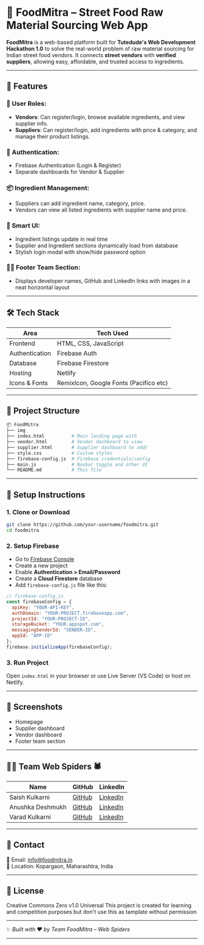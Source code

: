 
# 🌮 FoodMitra – Street Food Raw Material Sourcing Web App

**FoodMitra** is a web-based platform built for **Tutedude's Web Development Hackathon 1.0** to solve the real-world problem of raw material sourcing for Indian street food vendors. It connects **street vendors** with **verified suppliers**, allowing easy, affordable, and trusted access to ingredients.

---

## 🚀 Features

### 👤 User Roles:
- **Vendors**: Can register/login, browse available ingredients, and view supplier info.
- **Suppliers**: Can register/login, add ingredients with price & category, and manage their product listings.

### 🔑 Authentication:
- Firebase Authentication (Login & Register)
- Separate dashboards for Vendor & Supplier

### 📦 Ingredient Management:
- Suppliers can add ingredient name, category, price.
- Vendors can view all listed ingredients with supplier name and price.

### 🧠 Smart UI:
- Ingredient listings update in real time
- Supplier and Ingredient sections dynamically load from database
- Stylish login modal with show/hide password option

### 🦸‍♂️ Footer Team Section:
- Displays developer names, GitHub and LinkedIn links with images in a neat horizontal layout

---

## 🛠 Tech Stack

| Area              | Tech Used                             |
|-------------------|----------------------------------------|
| Frontend          | HTML, CSS, JavaScript                  |
| Authentication    | Firebase Auth                          |
| Database          | Firebase Firestore                     |
| Hosting           | Netlify   |
| Icons & Fonts     | RemixIcon, Google Fonts (Pacifico etc) |

---

## 📁 Project Structure

```bash
📦 FoodMitra
├── img
├── index.html          # Main landing page with 
├── vendor.html         # Vendor dashboard to view 
├── supplier.html       # Supplier dashboard to add/
├── style.css           # Custom styles
├── firebase-config.js  # Firebase credentials/config
├── main.js             # Navbar toggle and other UI 
└── README.md           # This file
```

---

## 🔧 Setup Instructions

### 1. Clone or Download

```bash
git clone https://github.com/your-username/foodmitra.git
cd foodmitra
```

### 2. Setup Firebase

- Go to [Firebase Console](https://console.firebase.google.com/)
- Create a new project
- Enable **Authentication > Email/Password**
- Create a **Cloud Firestore** database
- Add `firebase-config.js` file like this:

```js
// firebase-config.js
const firebaseConfig = {
  apiKey: "YOUR-API-KEY",
  authDomain: "YOUR-PROJECT.firebaseapp.com",
  projectId: "YOUR-PROJECT-ID",
  storageBucket: "YOUR.appspot.com",
  messagingSenderId: "SENDER-ID",
  appId: "APP-ID"
};
firebase.initializeApp(firebaseConfig);
```

### 3. Run Project

Open `index.html` in your browser or use Live Server (VS Code) or host on Netlify.

---

## 📸 Screenshots
- Homepage
- Supplier dashboard
- Vendor dashboard
- Footer team section

---

## 🙋‍♀️ Team Web Spiders 🕷️

| Name              | GitHub                             | LinkedIn                          |
|-------------------|------------------------------------|-----------------------------------|
| Saish Kulkarni    | [GitHub](https://github.com/TheQuantumScripter) | [LinkedIn](https://www.linkedin.com/in/saish-kulkarni-384776320) |
| Anushka Deshmukh  | [GitHub](https://github.com/CodeWhizAnu) | [LinkedIn](https://www.linkedin.com/in/anushka-deshmukh-21b692319)     |
| Varad Kulkarni    | [GitHub](https://github.com/varad) | [LinkedIn](https://linkedin.com/in/varad)         |

---

## 📩 Contact

📧 Email: info@foodmitra.in  
📍 Location: Kopargaon, Maharashtra, India

---

## 📜 License
Creative Commons Zero v1.0 Universal
This project is created for learning and competition purposes but don't use this as tamplate without permission

---

✨ _Built with ❤️ by Team FoodMitra – Web Spiders_


---


